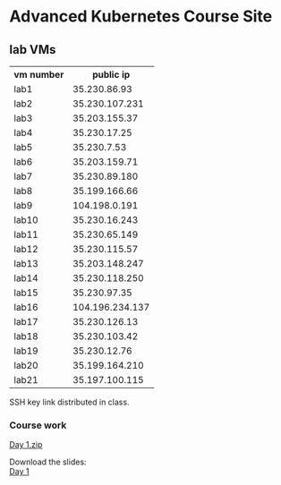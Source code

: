 # Advanced Kubernetes Course Site

## lab VMs
<table>
<tr><th>vm number</th><th>public ip</th></tr>
<tr><td>lab1</td> <td>35.230.86.93</td></tr>
<tr><td>lab2</td> <td>35.230.107.231</td></tr>
<tr><td>lab3</td> <td>35.203.155.37</td></tr>
<tr><td>lab4</td> <td>35.230.17.25</td></tr>
<tr><td>lab5</td> <td>35.230.7.53</td></tr>
<tr><td>lab6</td> <td>35.203.159.71</td></tr>
<tr><td>lab7</td> <td>35.230.89.180</td></tr>
<tr><td>lab8</td> <td>35.199.166.66</td></tr>
<tr><td>lab9</td> <td>104.198.0.191</td></tr>
<tr><td>lab10</td> <td>35.230.16.243</td></tr>
<tr><td>lab11</td> <td>35.230.65.149</td></tr>
<tr><td>lab12</td> <td>35.230.115.57</td></tr>
<tr><td>lab13</td> <td>35.203.148.247</td></tr>
<tr><td>lab14</td> <td>35.230.118.250</td></tr>
<tr><td>lab15</td> <td>35.230.97.35</td></tr>
<tr><td>lab16</td> <td>104.196.234.137</td></tr>
<tr><td>lab17</td> <td>35.230.126.13</td></tr>
<tr><td>lab18</td> <td>35.230.103.42</td></tr>
<tr><td>lab19</td> <td>35.230.12.76</td></tr>
<tr><td>lab20</td> <td>35.199.164.210</td></tr>
<tr><td>lab21</td> <td>35.197.100.115</td></tr>
</table>

SSH key link distributed in class.

### Course work

[Day 1.zip](labs/Day1.zip)

Download the slides:  
[Day 1](https://storage.googleapis.com/kistek-training/advanced-kubernetes-day-1.pdf)  
